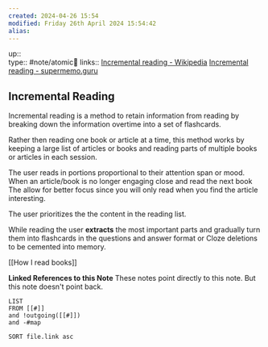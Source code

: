```yaml
---
created: 2024-04-26 15:54 
modified: Friday 26th April 2024 15:54:42
alias: 
---
```

up::  
type:: #note/atomic🌳 
links:: [Incremental reading - Wikipedia](https://en.wikipedia.org/wiki/Incremental_reading)
[Incremental reading - supermemo.guru](https://supermemo.guru/wiki/Incremental_reading)
## Incremental Reading

Incremental reading is a method to retain information from reading by breaking down the information overtime into a set of flashcards. 

Rather then reading one book or article at a time, this method works by keeping a large list of articles or books and reading parts of multiple books or articles in each session.

The user reads in portions proportional to their attention span or mood. When an article/book is no longer engaging close and read the next book
The allow for better focus since you will only read when you find the article interesting.

The user prioritizes the the content in the reading list. 

While reading the user **extracts** the most important parts and gradually turn them into flashcards in the questions and answer format or Cloze deletions to be cemented into memory.

[[How I read books]]


**Linked References to this Note**
These notes point directly to this note. But this note doesn't point back.
```dataview
LIST
FROM [[#]]
and !outgoing([[#]])
and -#map

SORT file.link asc
```



